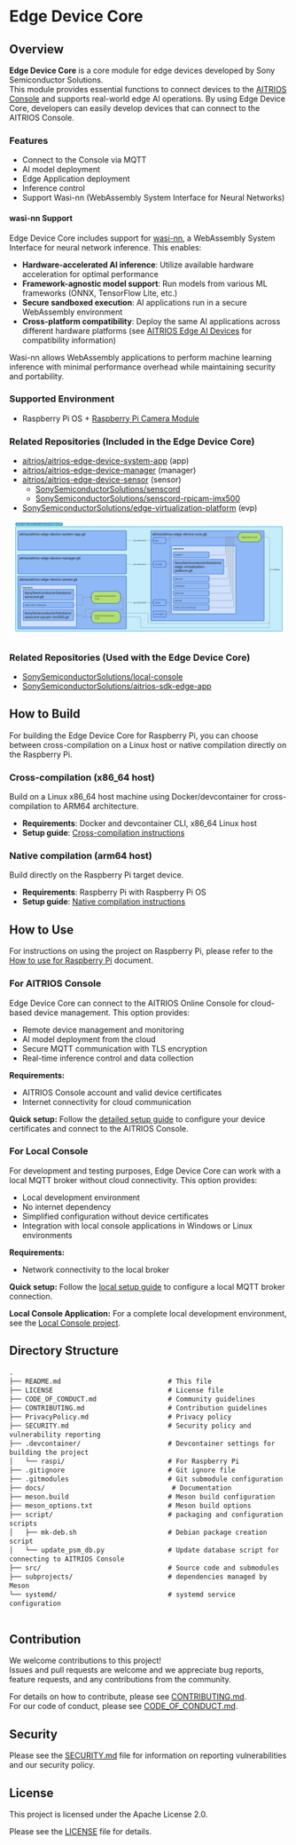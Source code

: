 # Edge Device Core

## Overview

**Edge Device Core** is a core module for edge devices developed by Sony Semiconductor Solutions.  
This module provides essential functions to connect devices to the [AITRIOS Console](https://www.aitrios.sony-semicon.com/) and supports real-world edge AI operations.
By using Edge Device Core, developers can easily develop devices that can connect to the AITRIOS Console.

### Features

- Connect to the Console via MQTT
- AI model deployment
- Edge Application deployment
- Inference control
- Support Wasi-nn (WebAssembly System Interface for Neural Networks)

#### wasi-nn Support

Edge Device Core includes support for [wasi-nn](https://github.com/WebAssembly/wasi-nn), a WebAssembly System Interface for neural network inference. This enables:

- **Hardware-accelerated AI inference**: Utilize available hardware acceleration for optimal performance
- **Framework-agnostic model support**: Run models from various ML frameworks (ONNX, TensorFlow Lite, etc.)
- **Secure sandboxed execution**: AI applications run in a secure WebAssembly environment
- **Cross-platform compatibility**: Deploy the same AI applications across different hardware platforms (see [AITRIOS Edge AI Devices](https://www.aitrios.sony-semicon.com/edge-ai-devices) for compatibility information)

Wasi-nn allows WebAssembly applications to perform machine learning inference with minimal performance overhead while maintaining security and portability.

### Supported Environment

- Raspberry Pi OS + [Raspberry Pi Camera Module](https://www.raspberrypi.com/documentation/accessories/ai-camera.html)

### Related Repositories (Included in the Edge Device Core)

 - [aitrios/aitrios-edge-device-system-app](https://github.com/aitrios/aitrios-edge-device-system-app) (app)
 - [aitrios/aitrios-edge-device-manager](https://github.com/aitrios/aitrios-edge-device-manager) (manager)
 - [aitrios/aitrios-edge-device-sensor](https://github.com/aitrios/aitrios-edge-device-sensor) (sensor)
   - [SonySemiconductorSolutions/senscord](https://github.com/SonySemiconductorSolutions/senscord)
   - [SonySemiconductorSolutions/senscord-rpicam-imx500](https://github.com/SonySemiconductorSolutions/senscord-rpicam-imx500)
 - [SonySemiconductorSolutions/edge-virtualization-platform](https://github.com/SonySemiconductorSolutions/edge-virtualization-platform) (evp)

![Edge Device Core related repositories diagram](docs/images/edc_related_repositories.png)

### Related Repositories (Used with the Edge Device Core)

 - [SonySemiconductorSolutions/local-console](https://github.com/SonySemiconductorSolutions/local-console)
 - [SonySemiconductorSolutions/aitrios-sdk-edge-app](https://github.com/SonySemiconductorSolutions/aitrios-sdk-edge-app)

## How to Build

For building the Edge Device Core for Raspberry Pi, you can choose between cross-compilation on a Linux host or native compilation directly on the Raspberry Pi.

### Cross-compilation (x86_64 host)

Build on a Linux x86_64 host machine using Docker/devcontainer for cross-compilation to ARM64 architecture.

- **Requirements**: Docker and devcontainer CLI, x86_64 Linux host
- **Setup guide**: [Cross-compilation instructions](docs/how_to_build_for_raspberry_pi.md#cross-compile-for-raspberry-pi-from-amd64-x86_64)

### Native compilation (arm64 host)

Build directly on the Raspberry Pi target device.

- **Requirements**: Raspberry Pi with Raspberry Pi OS
- **Setup guide**: [Native compilation instructions](docs/how_to_build_for_raspberry_pi.md#native-compile-on-raspberry-pi-aarch64-arm64)

## How to Use

For instructions on using the project on Raspberry Pi, please refer to the [How to use for Raspberry Pi](docs/how_to_use_for_raspberry_pi.md) document.

### For AITRIOS Console

Edge Device Core can connect to the AITRIOS Online Console for cloud-based device management. This option provides:

- Remote device management and monitoring
- AI model deployment from the cloud
- Secure MQTT communication with TLS encryption
- Real-time inference control and data collection

**Requirements:**
- AITRIOS Console account and valid device certificates
- Internet connectivity for cloud communication

**Quick setup:** Follow the [detailed setup guide](docs/how_to_use_for_raspberry_pi.md#option-a-using-aitrios-online-console) to configure your device certificates and connect to the AITRIOS Console.

### For Local Console

For development and testing purposes, Edge Device Core can work with a local MQTT broker without cloud connectivity. This option provides:

- Local development environment
- No internet dependency
- Simplified configuration without device certificates
- Integration with local console applications in Windows or Linux environments

**Requirements:**
- Network connectivity to the local broker

**Quick setup:** Follow the [local setup guide](docs/how_to_use_for_raspberry_pi.md#option-b-using-local-console-local-mqtt-broker) to configure a local MQTT broker connection.

**Local Console Application:** For a complete local development environment, see the [Local Console project](https://github.com/SonySemiconductorSolutions/local-console).

## Directory Structure
```
.
├── README.md                           # This file
├── LICENSE                             # License file
├── CODE_OF_CONDUCT.md                  # Community guidelines
├── CONTRIBUTING.md                     # Contribution guidelines
├── PrivacyPolicy.md                    # Privacy policy
├── SECURITY.md                         # Security policy and vulnerability reporting
├── .devcontainer/                      # Devcontainer settings for building the project
│   └── raspi/                          # For Raspberry Pi
├── .gitignore                          # Git ignore file
├── .gitmodules                         # Git submodule configuration
├── docs/                                # Documentation
├── meson.build                         # Meson build configuration
├── meson_options.txt                   # Meson build options
├── script/                             # packaging and configuration scripts
│   ├── mk-deb.sh                       # Debian package creation script
│   └── update_psm_db.py                # Update database script for connecting to AITRIOS Console
├── src/                                # Source code and submodules
├── subprojects/                        # dependencies managed by Meson
└── systemd/                            # systemd service configuration
    
```

## Contribution

We welcome contributions to this project!  
Issues and pull requests are welcome and we appreciate bug reports, feature requests, and any contributions from the community.

For details on how to contribute, please see [CONTRIBUTING.md](CONTRIBUTING.md).  
For our code of conduct, please see [CODE_OF_CONDUCT.md](CODE_OF_CONDUCT.md).

## Security

Please see the [SECURITY.md](SECURITY.md) file for information on reporting vulnerabilities and our security policy.

## License

This project is licensed under the Apache License 2.0.

Please see the [LICENSE](LICENSE) file for details.
